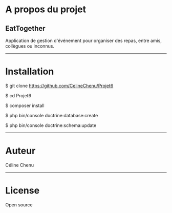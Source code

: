 # A propos du projet

## EatTogether

Application de gestion d'événement pour organiser des repas, entre amis, collègues ou inconnus.

----------

# Installation

$ git clone https://github.com/CelineChenu/Projet6

$ cd Projet6

$ composer install

$ php bin/console doctrine:database:create

$ php bin/console doctrine:schema:update

----------

# Auteur

Céline Chenu

----------

# License

Open source
